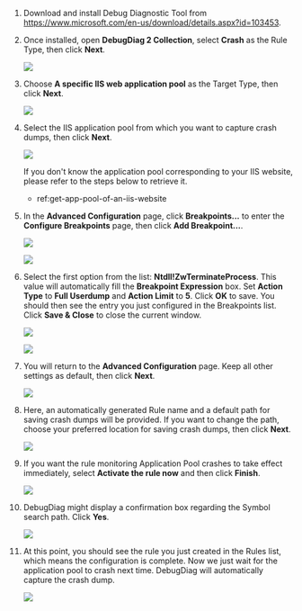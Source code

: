 1. Download and install Debug Diagnostic Tool from <https://www.microsoft.com/en-us/download/details.aspx?id=103453>.
2. Once installed, open **DebugDiag 2 Collection**, select **Crash** as the Rule Type, then click **Next**.

    ![](https://joji.blob.core.windows.net/recipe/iis-app-pool-debug-diag-crash-dump-1.png)

3. Choose **A specific IIS web application pool** as the Target Type, then click **Next**.

    ![](https://joji.blob.core.windows.net/recipe/iis-app-pool-debug-diag-crash-dump-2.png)

4. Select the IIS application pool from which you want to capture crash dumps, then click **Next**.

    ![](https://joji.blob.core.windows.net/recipe/iis-app-pool-debug-diag-crash-dump-3.png)

    If you don't know the application pool corresponding to your IIS website, please refer to the steps below to retrieve it.

    - ref:get-app-pool-of-an-iis-website

5. In the **Advanced Configuration** page, click **Breakpoints...** to enter the **Configure Breakpoints** page, then click **Add Breakpoint...**.

    ![](https://joji.blob.core.windows.net/recipe/iis-app-pool-debug-diag-crash-dump-4.png)

    ![](https://joji.blob.core.windows.net/recipe/iis-app-pool-debug-diag-crash-dump-5.png)

6. Select the first option from the list: **Ntdll!ZwTerminateProcess**. This value will automatically fill the **Breakpoint Expression** box. Set **Action Type** to **Full Userdump** and **Action Limit** to **5**. Click **OK** to save. You should then see the entry you just configured in the Breakpoints list. Click **Save & Close** to close the current window.

    ![](https://joji.blob.core.windows.net/recipe/iis-app-pool-debug-diag-crash-dump-6.png)

    ![](https://joji.blob.core.windows.net/recipe/iis-app-pool-debug-diag-crash-dump-7.png)

7. You will return to the **Advanced Configuration** page. Keep all other settings as default, then click **Next**.

    ![](https://joji.blob.core.windows.net/recipe/iis-app-pool-debug-diag-crash-dump-8.png)

8. Here, an automatically generated Rule name and a default path for saving crash dumps will be provided. If you want to change the path, choose your preferred location for saving crash dumps, then click **Next**.

    ![](https://joji.blob.core.windows.net/recipe/iis-app-pool-debug-diag-crash-dump-9.png)

9. If you want the rule monitoring Application Pool crashes to take effect immediately, select **Activate the rule now** and then click **Finish**.

    ![](https://joji.blob.core.windows.net/recipe/iis-app-pool-debug-diag-crash-dump-10.png)

10. DebugDiag might display a confirmation box regarding the Symbol search path. Click **Yes**.

    ![](https://joji.blob.core.windows.net/recipe/iis-app-pool-debug-diag-crash-dump-11.png)

11. At this point, you should see the rule you just created in the Rules list, which means the configuration is complete. Now we just wait for the application pool to crash next time. DebugDiag will automatically capture the crash dump.

    ![](https://joji.blob.core.windows.net/recipe/iis-app-pool-debug-diag-crash-dump-12.png)
